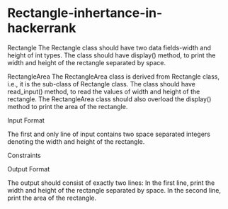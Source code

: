 # Rectangle-inhertance-in-hackerrank





Rectangle
The Rectangle class should have two data fields-width and height of int types. The class should have display() method, to print the width and height of the rectangle separated by space.

RectangleArea
The RectangleArea class is derived from Rectangle class, i.e., it is the sub-class of Rectangle class. The class should have read_input() method, to read the values of width and height of the rectangle. The RectangleArea class should also overload the display() method to print the area  of the rectangle.

Input Format

The first and only line of input contains two space separated integers denoting the width and height of the rectangle.

Constraints

Output Format

The output should consist of exactly two lines:
In the first line, print the width and height of the rectangle separated by space.
In the second line, print the area of the rectangle.
